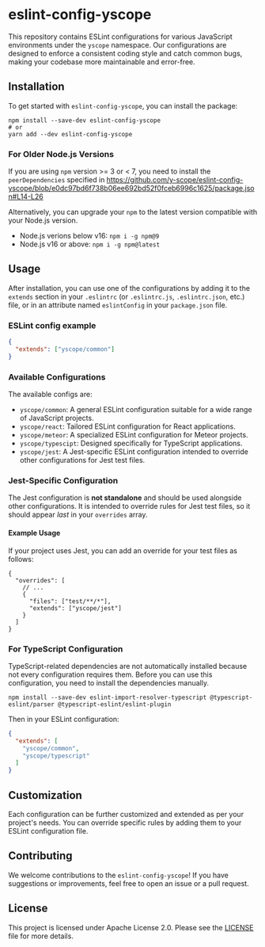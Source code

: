 # eslint-config-yscope

This repository contains ESLint configurations for various JavaScript environments under the `yscope` namespace. Our configurations are designed to enforce a consistent coding style and catch common bugs, making your codebase more maintainable and error-free.

## Installation

To get started with `eslint-config-yscope`, you can install the package:

```shell
npm install --save-dev eslint-config-yscope
# or
yarn add --dev eslint-config-yscope
```

### For Older Node.js Versions

If you are using `npm` version >= 3 or < 7, you need to install the `peerDependencies` specified in https://github.com/y-scope/eslint-config-yscope/blob/e0dc97bd6f738b06ee692bd52f0fceb6996c1625/package.json#L14-L26

Alternatively, you can upgrade your `npm` to the latest version compatible with your Node.js version.
- Node.js verions below v16: `npm i -g npm@9`
- Node.js v16 or above: `npm i -g npm@latest`

## Usage

After installation, you can use one of the configurations by adding it to the `extends` section in your `.eslintrc` (or `.eslintrc.js`, `.eslintrc.json`, etc.) file, or in an attribute named `eslintConfig` in your `package.json` file.

### ESLint config example

```json
{
  "extends": ["yscope/common"]
}
```

### Available Configurations

The available configs are:

- `yscope/common`: A general ESLint configuration suitable for a wide range of JavaScript projects.
- `yscope/react`: Tailored ESLint configuration for React applications.
- `yscope/meteor`: A specialized ESLint configuration for Meteor projects.
- `yscope/typescipt`: Designed specifically for TypeScript applications.
- `yscope/jest`: A Jest-specific ESLint configuration intended to override other configurations for Jest test files.

### Jest-Specific Configuration

The Jest configuration is **not standalone** and should be used alongside other configurations. It is intended to
override rules for Jest test files, so it should appear *last* in your `overrides` array.

#### Example Usage

If your project uses Jest, you can add an override for your test files as follows:

```json5
{
  "overrides": [
    // ...
    {
      "files": ["test/**/*"],
      "extends": ["yscope/jest"]
    }
  ]
}
```

### For TypeScript Configuration

TypeScript-related dependencies are not automatically installed because not every configuration requires them.
Before you can use this configuration, you need to install the dependencies manually.

```shell
npm install --save-dev eslint-import-resolver-typescript @typescript-eslint/parser @typescript-eslint/eslint-plugin
```

Then in your ESLint configuration:

```json
{
  "extends": [
    "yscope/common",
    "yscope/typescript"
  ]
}
```

## Customization

Each configuration can be further customized and extended as per your project's needs. You can override specific rules by adding them to your ESLint configuration file.

## Contributing

We welcome contributions to the `eslint-config-yscope`! If you have suggestions or improvements, feel free to open an issue or a pull request.

## License

This project is licensed under Apache License 2.0. Please see the [LICENSE](https://github.com/y-scope/eslint-config-yscope/blob/main/LICENSE) file for more details.
